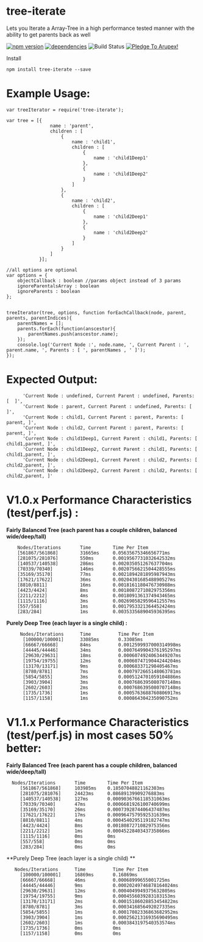 # tree-iterate
Lets you Iterate a Array-Tree in a high performance tested manner with the ability to get parents back as well


[![npm version](https://badge.fury.io/js/tree-iterate.svg)](https://badge.fury.io/js/tree-iterate) [![dependencies](https://david-dm.org/arupex/TreeIterate.svg)](http://github.com/arupex/TreeIterate) ![Build Status](https://api.travis-ci.org/arupex/cucumber-report-store.svg?branch=master) <a href='https://pledgie.com/campaigns/31873'><img alt='Pledge To Arupex!' src='https://pledgie.com/campaigns/31873.png?skin_name=chrome' border='0' ></a>


Install

    npm install tree-iterate --save
    

# Example Usage:

    var treeIterator = require('tree-iterate');

    var tree = [{
                    name : 'parent',
                    children : [
                        {
                            name : 'child1',
                            children : [
                                {
                                    name : 'child1Deep1'
                                },
                                {
                                    name : 'child1Deep2'
                                }
                            ]
                        },
                        {
                            name : 'child2',
                            children : [
                                {
                                    name : 'child2Deep1'
                                },
                                {
                                    name : 'child2Deep2'
                                }
                            ]
                        }
                    ]
                }];

    //all options are optional
    var options = {
        objectCallback : boolean //params object instead of 3 params
        ignoreParentalsArray : boolean
        ignoreParents : boolean
    };


    treeIterator(tree, options, function forEachCallback(node, parent, parents, parentIndices){
        parentNames = [];
        parents.forEach(function(anscestor){
            parentNames.push(anscestor.name);
        });
        console.log('Current Node :', node.name, ', Current Parent : ', parent.name, ', Parents : [ ', parentNames , ' ]');
    });


# Expected Output:

          'Current Node : undefined, Current Parent : undefined, Parents: [  ]',
          'Current Node : parent, Current Parent : undefined, Parents: [  ]',
          'Current Node : child1, Current Parent : parent, Parents: [ parent, ]',
          'Current Node : child2, Current Parent : parent, Parents: [ parent, ]',
          'Current Node : child1Deep1, Current Parent : child1, Parents: [ child1,parent, ]',
          'Current Node : child1Deep2, Current Parent : child1, Parents: [ child1,parent, ]',
          'Current Node : child2Deep1, Current Parent : child2, Parents: [ child2,parent, ]',
          'Current Node : child2Deep2, Current Parent : child2, Parents: [ child2,parent, ]'



# V1.0.x Performance Characteristics (test/perf.js) :

**Fairly Balanced Tree (each parent has a couple children, balanced wide/deep/tall)**

        Nodes/Iterations       Time        Time Per Item
        [561867/561868]        31665ms     0.05635675346656771ms
        [281075/281076]        550ms       0.0019567731032642532ms
        [140537/140538]        286ms       0.002035051267637704ms
        [70339/70340]          146ms       0.0020756621504428555ms
        [35169/35170]          77ms        0.0021894281895987943ms
        [17621/17622]          36ms        0.0020430168548890527ms
        [8810/8811]            16ms        0.0018161180476730988ms
        [4423/4424]            8ms         0.0018087271082975356ms
        [2211/2212]            4ms         0.0018091361374943465ms
        [1115/1116]            3ms         0.0026905829596412557ms
        [557/558]              1ms         0.0017953321364452424ms
        [283/284]              1ms         0.0035335689045936395ms

**Purely Deep Tree (each layer is a single child) :**

         Nodes/Iterations      Time          Time Per Item
          [100000/100001]      33085ms       0.33085ms
          [66667/66668]        84ms          0.0012599937000314998ms
          [44445/44446]        34ms          0.0007649904376195297ms
          [29630/29631]        18ms          0.0006074924063449207ms
          [19754/19755]        12ms          0.0006074719044244204ms
          [13170/13171]        9ms           0.000683371298405467ms
          [8780/8781]          7ms           0.0007972665148063781ms
          [5854/5855]          3ms           0.0005124701059104886ms
          [3903/3904]          3ms           0.0007686395080707148ms
          [2602/2603]          2ms           0.0007686395080707148ms
          [1735/1736]          1ms           0.0005763688760806917ms
          [1157/1158]          1ms           0.000864304235090752ms
          
          
          

# V1.1.x Performance Characteristics (test/perf.js) in most cases 50% better:

**Fairly Balanced Tree (each parent has a couple children, balanced wide/deep/tall)**

      Nodes/Iterations       Time        Time Per Item
         [561867/561868]     103985ms    0.18507048821162303ms
         [281075/281076]     24423ms     0.08689139909276883ms
         [140537/140538]     127ms       0.0009036766118531063ms
         [70339/70340]       47ms        0.0006681926100740699ms
         [35169/35170]       26ms        0.0007392874406437487ms
         [17621/17622]       17ms        0.0009647579592531639ms
         [8810/8811]         4ms         0.0004540295119182747ms
         [4423/4424]         8ms         0.0018087271082975356ms
         [2211/2212]         1ms         0.0004522840343735866ms
         [1115/1116]         0ms         0ms
         [557/558]           0ms         0ms
         [283/284]           0ms         0ms

**Purely Deep Tree (each layer is a single child) **

       Nodes/Iterations      Time          Time Per Item
         [100000/100001]     16869ms       0.16869ms
         [66667/66668]       46ms          0.00068999655001725ms
         [44445/44446]       9ms           0.00020249746878164024ms
         [29630/29631]       12ms          0.0004049949375632805ms
         [19754/19755]       9ms           0.0004556039283183153ms
         [13170/13171]       2ms           0.00015186028853454822ms
         [8780/8781]         3ms           0.0003416856492027335ms
         [5854/5855]         1ms           0.00017082336863682952ms
         [3903/3904]         1ms           0.00025621316935690495ms
         [2602/2603]         1ms           0.0003843197540353574ms
         [1735/1736]         0ms           0ms
         [1157/1158]         0ms           0ms